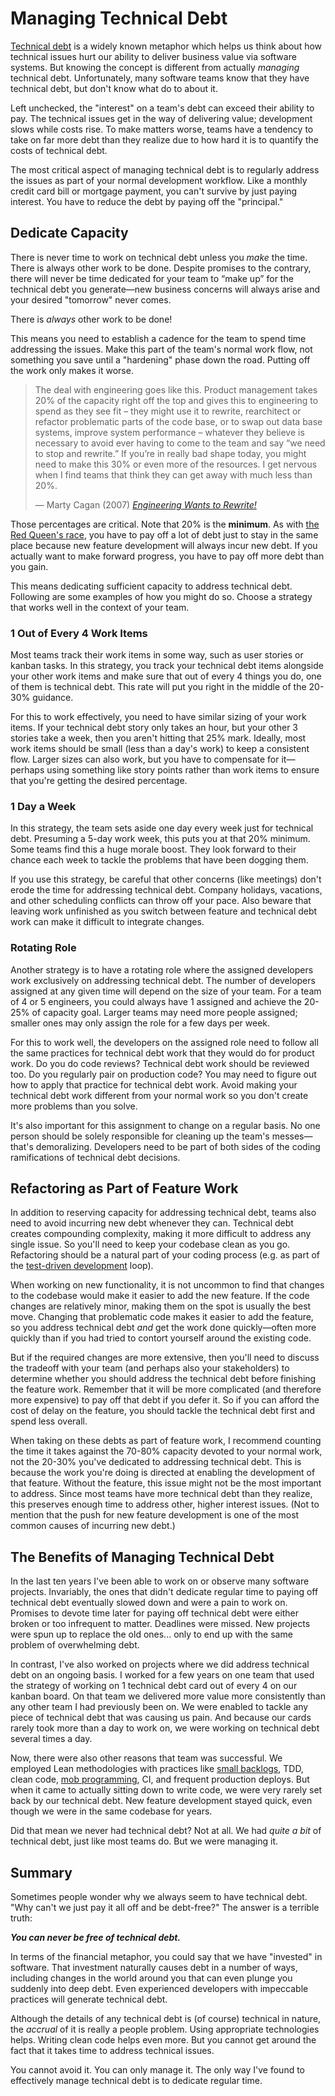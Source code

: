 # Managing Technical Debt

[Technical debt](https://martinfowler.com/bliki/TechnicalDebt.html) is a widely known metaphor which helps us think about how technical issues hurt our ability to deliver business value via software systems.
But knowing the concept is different from actually _managing_ technical debt.
Unfortunately, many software teams know that they have technical debt, but don't know what do to about it.

Left unchecked, the "interest" on a team's debt can exceed their ability to pay.
The technical issues get in the way of delivering value; development slows while costs rise.
To make matters worse, teams have a tendency to take on far more debt than they realize due to how hard it is to quantify the costs of technical debt.

The most critical aspect of managing technical debt is to regularly address the issues as part of your normal development workflow.
Like a monthly credit card bill or mortgage payment, you can't survive by just paying interest.
You have to reduce the debt by paying off the "principal."


## Dedicate Capacity

There is never time to work on technical debt unless you _make_ the time.
There is always other work to be done.
Despite promises to the contrary, there will never be time dedicated for your team to “make up” for the technical debt you generate&mdash;new business concerns will always arise and your desired "tomorrow" never comes.

There is _always_ other work to be done!

This means you need to establish a cadence for the team to spend time addressing the issues.
Make this part of the team's normal work flow, not something you save until a "hardening" phase down the road.
Putting off the work only makes it worse.

> The deal with engineering goes like this. Product management takes 20% of the capacity right off the top and gives this to engineering to spend as they see fit – they might use it to rewrite, rearchitect or refactor problematic parts of the code base, or to swap out data base systems, improve system performance – whatever they believe is necessary to avoid ever having to come to the team and say “we need to stop and rewrite.” If you’re in really bad shape today, you might need to make this 30% or even more of the resources. I get nervous when I find teams that think they can get away with much less than 20%.
>
> &mdash; Marty Cagan (2007) [_Engineering Wants to Rewrite!_](https://svpg.com/engineering-wants-to-rewrite/)

Those percentages are critical.
Note that 20% is the **minimum**.
As with [the Red Queen's race](https://en.wikipedia.org/wiki/Red_Queen%27s_race), you have to pay off a lot of debt just to stay in the same place because new feature development will always incur new debt.
If you actually want to make forward progress, you have to pay off more debt than you gain.

This means dedicating sufficient capacity to address technical debt.
Following are some examples of how you might do so.
Choose a strategy that works well in the context of your team.


### 1 Out of Every 4 Work Items

Most teams track their work items in some way, such as user stories or kanban tasks.
In this strategy, you track your technical debt items alongside your other work items and make sure that out of every 4 things you do, one of them is technical debt.
This rate will put you right in the middle of the 20-30% guidance.

For this to work effectively, you need to have similar sizing of your work items.
If your technical debt story only takes an hour, but your other 3 stories take a week, then you aren't hitting that 25% mark.
Ideally, most work items should be small (less than a day's work) to keep a consistent flow.
Larger sizes can also work, but you have to compensate for it&mdash;perhaps using something like story points rather than work items to ensure that you're getting the desired percentage.


### 1 Day a Week

In this strategy, the team sets aside one day every week just for technical debt.
Presuming a 5-day work week, this puts you at that 20% minimum.
Some teams find this a huge morale boost.
They look forward to their chance each week to tackle the problems that have been dogging them.

If you use this strategy, be careful that other concerns (like meetings) don't erode the time for addressing technical debt.
Company holidays, vacations, and other scheduling conflicts can throw off your pace.
Also beware that leaving work unfinished as you switch between feature and technical debt work can make it difficult to integrate changes.


### Rotating Role

Another strategy is to have a rotating role where the assigned developers work exclusively on addressing technical debt.
The number of developers assigned at any given time will depend on the size of your team.
For a team of 4 or 5 engineers, you could always have 1 assigned and achieve the 20-25% of capacity goal.
Larger teams may need more people assigned; smaller ones may only assign the role for a few days per week.

For this to work well, the developers on the assigned role need to follow all the same practices for technical debt work that they would do for product work.
Do you do code reviews?
Technical debt work should be reviewed too.
Do you regularly pair on production code?
You may need to figure out how to apply that practice for technical debt work.
Avoid making your technical debt work different from your normal work so you don't create more problems than you solve.

It's also important for this assignment to change on a regular basis.
No one person should be solely responsible for cleaning up the team's messes&mdash;that's demoralizing.
Developers need to be part of both sides of the coding ramifications of technical debt decisions.


## Refactoring as Part of Feature Work

In addition to reserving capacity for addressing technical debt, teams also need to avoid incurring new debt whenever they can.
Technical debt creates compounding complexity, making it more difficult to address any single issue.
So you'll need to keep your codebase clean as you go.
Refactoring should be a natural part of your coding process (e.g. as part of the [test-driven development](https://martinfowler.com/bliki/TestDrivenDevelopment.html) loop).

When working on new functionality, it is not uncommon to find that changes to the codebase would make it easier to add the new feature.
If the code changes are relatively minor, making them on the spot is usually the best move.
Changing that problematic code makes it easier to add the feature, so you address technical debt _and_ get the work done quickly&mdash;often more quickly than if you had tried to contort yourself around the existing code.

But if the required changes are more extensive, then you'll need to discuss the tradeoff with your team (and perhaps also your stakeholders) to determine whether you should address the technical debt before finishing the feature work.
Remember that it will be more complicated (and therefore more expensive) to pay off that debt if you defer it.
So if you can afford the cost of delay on the feature, you should tackle the technical debt first and spend less overall.

When taking on these debts as part of feature work, I recommend counting the time it takes against the 70-80% capacity devoted to your normal work, not the 20-30% you've dedicated to addressing technical debt.
This is because the work you're doing is directed at enabling the development of that feature.
Without the feature, this issue might not be the most important to address.
Since most teams have more technical debt than they realize, this preserves enough time to address other, higher interest issues.
(Not to mention that the push for new feature development is one of the most common causes of incurring new debt.)


## The Benefits of Managing Technical Debt

In the last ten years I've been able to work on or observe many software projects.
Invariably, the ones that didn't dedicate regular time to paying off technical debt eventually slowed down and were a pain to work on.
Promises to devote time later for paying off technical debt were either broken or too infrequent to matter.
Deadlines were missed.
New projects were spun up to replace the old ones... only to end up with the same problem of overwhelming debt.

In contrast, I've also worked on projects where we did address technical debt on an ongoing basis.
I worked for a few years on one team that used the strategy of working on 1 technical debt card out of every 4 on our kanban board.
On that team we delivered more value more consistently than any other team I had previously been on.
We were enabled to tackle any piece of technical debt that was causing us pain.
And because our cards rarely took more than a day to work on, we were working on technical debt several times a day.

Now, there were also other reasons that team was successful.
We employed Lean methodologies with practices like [small backlogs](https://www.pluralsight.com/tech-blog/avoiding-secondary-work), TDD, clean code, [mob programming](https://www.pluralsight.com/tech-blog/mob-programming), CI, and frequent production deploys.
But when it came to actually sitting down to write code, we were very rarely set back by our technical debt.
New feature development stayed quick, even though we were in the same codebase for years.

Did that mean we never had technical debt?
Not at all.
We had _quite a bit_ of technical debt, just like most teams do.
But we were managing it.


## Summary

Sometimes people wonder why we always seem to have technical debt.
"Why can't we just pay it all off and be debt-free?"
The answer is a terrible truth:

***You can never be free of technical debt.***

In terms of the financial metaphor, you could say that we have "invested" in software.
That investment naturally causes debt in a number of ways, including changes in the world around you that can even plunge you suddenly into deep debt.
Even experienced developers with impeccable practices will generate technical debt.

Although the details of any technical debt is (of course) technical in nature, the _accrual_ of it is really a people problem.
Using appropriate technologies helps.
Writing clean code helps even more.
But you cannot get around the fact that it takes time to address technical issues.

You cannot avoid it.
You can only manage it.
The only way I've found to effectively manage technical debt is to dedicate regular time.
